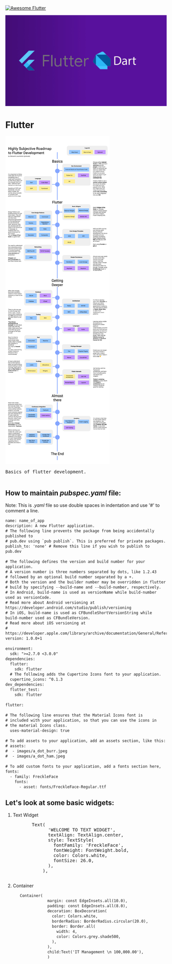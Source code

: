 <a href="https://github.com/Solido/awesome-flutter">
   <img alt="Awesome Flutter" src="https://img.shields.io/badge/Awesome-Flutter-blue.svg?longCache=true&style=flat-square" />
</a>
 
![flutter](https://github.com/rohitm17/Flutter/blob/master/screenshots/flutter-DART.jpg)

<h1>Flutter</h1>

![flutterRoadmap](https://github.com/rohitm17/Flutter/blob/master/FlutterRoadmap1.png)

<pre>
Basics of flutter development.

</pre>

     
  
<h2>How to maintain <i>pubspec.yaml</i> file:</h2>

Note: This is <i>.yaml</i> file so use double spaces in indentation and use '#' to comment a line.

    name: name_of_app
    description: A new Flutter application.
    # The following line prevents the package from being accidentally published to
    # pub.dev using `pub publish`. This is preferred for private packages.
    publish_to: 'none' # Remove this line if you wish to publish to pub.dev

    # The following defines the version and build number for your application.
    # A version number is three numbers separated by dots, like 1.2.43
    # followed by an optional build number separated by a +.
    # Both the version and the builder number may be overridden in flutter
    # build by specifying --build-name and --build-number, respectively.
    # In Android, build-name is used as versionName while build-number used as versionCode.
    # Read more about Android versioning at https://developer.android.com/studio/publish/versioning
    # In iOS, build-name is used as CFBundleShortVersionString while build-number used as CFBundleVersion.
    # Read more about iOS versioning at
    # https://developer.apple.com/library/archive/documentation/General/Reference/InfoPlistKeyReference/Articles/CoreFoundationKeys.html
    version: 1.0.0+1

    environment:
      sdk: ">=2.7.0 <3.0.0"
    dependencies:
      flutter:
        sdk: flutter  
      # The following adds the Cupertino Icons font to your application.
      cupertino_icons: ^0.1.3
    dev_dependencies:
      flutter_test:
        sdk: flutter  
        
    flutter:

    # The following line ensures that the Material Icons font is
    # included with your application, so that you can use the icons in
    # the material Icons class.
      uses-material-design: true    
    
    # To add assets to your application, add an assets section, like this:
    # assets:
    #  - images/a_dot_burr.jpeg
    #  - images/a_dot_ham.jpeg
    
    # To add custom fonts to your application, add a fonts section here,
    fonts:
      - family: FreckleFace
        fonts:
          - asset: fonts/FreckleFace-Regular.ttf



<h2>Let's look at some basic widgets:</h2>

1. Text Widget


     <pre>
          Text(
                'WELCOME TO TEXT WIDGET',
                textAlign: TextAlign.center,
                style: TextStyle(
                  fontFamily: 'FreckleFace',
                  fontWeight: FontWeight.bold,
                  color: Colors.white,
                  fontSize: 26.0,
                ),
              ),
      </pre>        

2. Container

          Container(
                      margin: const EdgeInsets.all(10.0),
                      padding: const EdgeInsets.all(8.0),
                      decoration: BoxDecoration(
                        color: Colors.white,
                        borderRadius: BorderRadius.circular(20.0),
                        border: Border.all(
                          width: 4,
                          color: Colors.grey.shade500,
                        ),
                      ),
                      child:Text('IT Management \n 100,000.00'),
                      )
